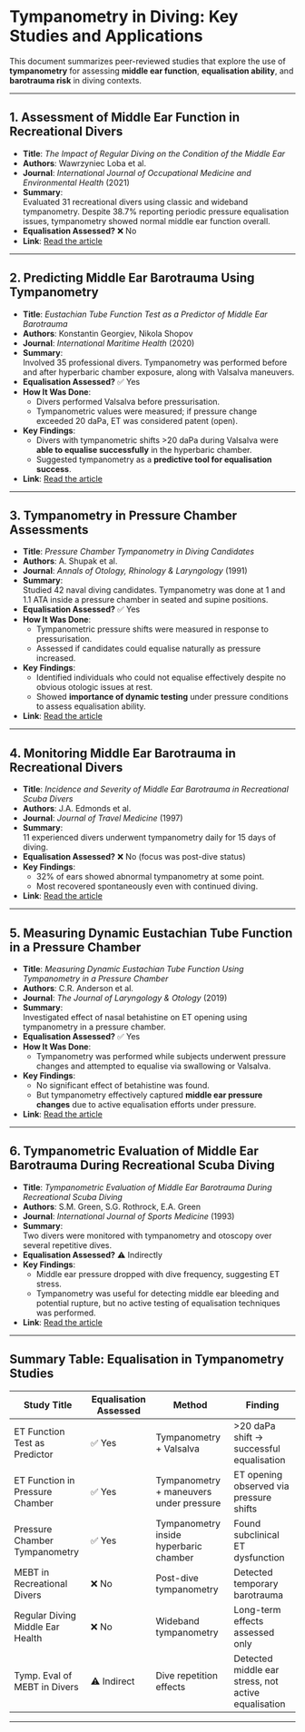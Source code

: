 # Tympanometry in Diving: Key Studies and Applications

This document summarizes peer-reviewed studies that explore the use of **tympanometry** for assessing **middle ear function**, **equalisation ability**, and **barotrauma risk** in diving contexts.

---

## 1. Assessment of Middle Ear Function in Recreational Divers

- **Title**: *The Impact of Regular Diving on the Condition of the Middle Ear*
- **Authors**: Wawrzyniec Loba et al.
- **Journal**: *International Journal of Occupational Medicine and Environmental Health* (2021)
- **Summary**:  
  Evaluated 31 recreational divers using classic and wideband tympanometry. Despite 38.7% reporting periodic pressure equalisation issues, tympanometry showed normal middle ear function overall.
- **Equalisation Assessed?** ❌ No  
- **Link**: [Read the article](https://ijomeh.eu/pdf-135099-70444)

---

## 2. Predicting Middle Ear Barotrauma Using Tympanometry

- **Title**: *Eustachian Tube Function Test as a Predictor of Middle Ear Barotrauma*
- **Authors**: Konstantin Georgiev, Nikola Shopov
- **Journal**: *International Maritime Health* (2020)
- **Summary**:  
  Involved 35 professional divers. Tympanometry was performed before and after hyperbaric chamber exposure, along with Valsalva maneuvers.  
- **Equalisation Assessed?** ✅ Yes  
- **How It Was Done**:  
  - Divers performed Valsalva before pressurisation.
  - Tympanometric values were measured; if pressure change exceeded 20 daPa, ET was considered patent (open).  
- **Key Findings**:  
  - Divers with tympanometric shifts >20 daPa during Valsalva were **able to equalise successfully** in the hyperbaric chamber.  
  - Suggested tympanometry as a **predictive tool for equalisation success**.  
- **Link**: [Read the article](https://journals.viamedica.pl/international_maritime_health/article/view/70159)

---

## 3. Tympanometry in Pressure Chamber Assessments

- **Title**: *Pressure Chamber Tympanometry in Diving Candidates*
- **Authors**: A. Shupak et al.
- **Journal**: *Annals of Otology, Rhinology & Laryngology* (1991)
- **Summary**:  
  Studied 42 naval diving candidates. Tympanometry was done at 1 and 1.1 ATA inside a pressure chamber in seated and supine positions.  
- **Equalisation Assessed?** ✅ Yes  
- **How It Was Done**:  
  - Tympanometric pressure shifts were measured in response to pressurisation.  
  - Assessed if candidates could equalise naturally as pressure increased.  
- **Key Findings**:  
  - Identified individuals who could not equalise effectively despite no obvious otologic issues at rest.  
  - Showed **importance of dynamic testing** under pressure conditions to assess equalisation ability.  
- **Link**: [Read the article](https://eurekamag.com/research/007/683/007683345.php)

---

## 4. Monitoring Middle Ear Barotrauma in Recreational Divers

- **Title**: *Incidence and Severity of Middle Ear Barotrauma in Recreational Scuba Divers*
- **Authors**: J.A. Edmonds et al.
- **Journal**: *Journal of Travel Medicine* (1997)
- **Summary**:  
  11 experienced divers underwent tympanometry daily for 15 days of diving.  
- **Equalisation Assessed?** ❌ No (focus was post-dive status)
- **Key Findings**:  
  - 32% of ears showed abnormal tympanometry at some point.  
  - Most recovered spontaneously even with continued diving.  
- **Link**: [Read the article](https://www.sciencedirect.com/science/article/pii/S0953985993711894)

---

## 5. Measuring Dynamic Eustachian Tube Function in a Pressure Chamber

- **Title**: *Measuring Dynamic Eustachian Tube Function Using Tympanometry in a Pressure Chamber*
- **Authors**: C.R. Anderson et al.
- **Journal**: *The Journal of Laryngology & Otology* (2019)
- **Summary**:  
  Investigated effect of nasal betahistine on ET opening using tympanometry in a pressure chamber.  
- **Equalisation Assessed?** ✅ Yes  
- **How It Was Done**:  
  - Tympanometry was performed while subjects underwent pressure changes and attempted to equalise via swallowing or Valsalva.  
- **Key Findings**:  
  - No significant effect of betahistine was found.  
  - But tympanometry effectively captured **middle ear pressure changes** due to active equalisation efforts under pressure.  
- **Link**: [Read the article](https://www.cambridge.org/core/services/aop-cambridge-core/content/view/A03B0F393FAF9C6EC6432F549BE87F3C/S0022215119001270a.pdf)

---

## 6. Tympanometric Evaluation of Middle Ear Barotrauma During Recreational Scuba Diving

- **Title**: *Tympanometric Evaluation of Middle Ear Barotrauma During Recreational Scuba Diving*
- **Authors**: S.M. Green, S.G. Rothrock, E.A. Green
- **Journal**: *International Journal of Sports Medicine* (1993)
- **Summary**:  
  Two divers were monitored with tympanometry and otoscopy over several repetitive dives.  
- **Equalisation Assessed?** ⚠️ Indirectly  
- **Key Findings**:  
  - Middle ear pressure dropped with dive frequency, suggesting ET stress.  
  - Tympanometry was useful for detecting middle ear bleeding and potential rupture, but no active testing of equalisation techniques was performed.  
- **Link**: [Read the article](https://www.thieme-connect.com/products/ejournals/pdf/10.1055/s-2007-1021201.pdf)

---

## Summary Table: Equalisation in Tympanometry Studies

| Study Title | Equalisation Assessed | Method | Finding |
|-------------|------------------------|--------|---------|
| ET Function Test as Predictor | ✅ Yes | Tympanometry + Valsalva | >20 daPa shift → successful equalisation |
| ET Function in Pressure Chamber | ✅ Yes | Tympanometry + maneuvers under pressure | ET opening observed via pressure shifts |
| Pressure Chamber Tympanometry | ✅ Yes | Tympanometry inside hyperbaric chamber | Found subclinical ET dysfunction |
| MEBT in Recreational Divers | ❌ No | Post-dive tympanometry | Detected temporary barotrauma |
| Regular Diving Middle Ear Health | ❌ No | Wideband tympanometry | Long-term effects assessed only |
| Tymp. Eval of MEBT in Divers | ⚠️ Indirect | Dive repetition effects | Detected middle ear stress, not active equalisation |

---


